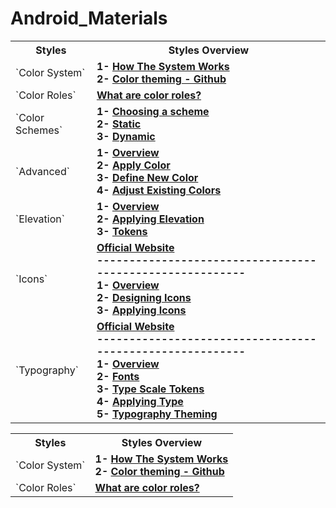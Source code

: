 # Android_Materials
 

<table> 
  <tr>
    <th>Styles</th>
    <th>Styles Overview</th>
  </tr>
  
  <tr>
    <td>`Color System`</td>
    <td> 
      <b>1- <a href="https://m3.material.io/styles/color/system/how-the-system-works">How The System Works</a> </b> <br> 
      <b>2- <a href="https://github.com/material-components/material-components-android/blob/master/docs/theming/Color.md">Color theming - Github</a> </b> 
    </td>
  </tr>
  
  <tr>
    <td>`Color Roles`</td>
    <td>
      <b><a href="https://m3.material.io/styles/color/roles">What are color roles?</a> </b>
    </td>
  </tr>
  
  <tr>
    <td>`Color Schemes`</td>
    <td>
      <b>1- <a href="https://m3.material.io/styles/color/choosing-a-scheme">Choosing a scheme</a> </b> <br> 
      <b>2- <a href="https://m3.material.io/styles/color/static/baseline">Static</a> </b> <br> 
      <b>3- <a href="https://m3.material.io/styles/color/dynamic/choosing-a-source">Dynamic</a> </b> 
    </td>
  </tr>
  
  <tr>
    <td>`Advanced`</td>
    <td>
      <b>1- <a href="https://m3.material.io/styles/color/advanced/overview">Overview</a> </b> <br> 
      <b>2- <a href="https://m3.material.io/styles/color/advanced/apply-colors">Apply Color</a> </b> <br> 
      <b>3- <a href="https://m3.material.io/styles/color/advanced/define-new-colors">Define New Color</a> </b> <br> 
      <b>4- <a href="https://m3.material.io/styles/color/advanced/adjust-existing-colors">Adjust Existing Colors</a> </b> 
    </td>
  </tr>
  
  <tr>
    <td>`Elevation`</td>
    <td>
      <b>1- <a href="https://m3.material.io/styles/elevation/overview">Overview</a> </b> <br> 
      <b>2- <a href="https://m3.material.io/styles/elevation/applying-elevation">Applying Elevation</a> </b> <br> 
      <b>3- <a href="https://m3.material.io/styles/elevation/tokens">Tokens</a> </b> 
    </td>
  </tr>
  
  <tr>
    <td>`Icons`</td>
    <td>
      <b> <a href="https://fonts.google.com/icons">Official Website</a> </b> <br> 
      <b>---------------------------------------------------------</b>  <br> 
      <b>1- <a href="https://m3.material.io/styles/icons/overview">Overview</a> </b> <br> 
      <b>2- <a href="https://m3.material.io/styles/icons/designing-icons">Designing Icons</a> </b> <br> 
      <b>3- <a href="https://m3.material.io/styles/icons/applying-icons">Applying Icons</a> </b> 
    </td>
  </tr>
  
  <tr>
    <td>`Typography`</td>
    <td>
      <b > <a href="https://fonts.google.com/">Official Website</a></b> <br> 
      <b>---------------------------------------------------------</b>  <br> 
      <b>1- <a href="https://m3.material.io/styles/typography/overview">Overview</a> </b> <br> 
      <b>2- <a href="https://m3.material.io/styles/typography/fonts">Fonts</a> </b> <br> 
      <b>3- <a href="https://m3.material.io/styles/typography/type-scale-tokens">Type Scale Tokens</a> </b> <br> 
      <b>4- <a href="https://m3.material.io/styles/typography/applying-type">Applying Type</a> </b> <br> 
      <b>5- <a href="https://github.com/material-components/material-components-android/blob/master/docs/theming/Typography.md">Typography Theming</a> </b> 
    </td>
  </tr>
</table>





<table> 
  <tr>
    <th>Styles</th>
    <th>Styles Overview</th>
  </tr>
  
  <tr>
    <td>`Color System`</td>
    <td> 
      <b>1- <a href="https://m3.material.io/styles/color/system/how-the-system-works">How The System Works</a> </b> <br> 
      <b>2- <a href="https://github.com/material-components/material-components-android/blob/master/docs/theming/Color.md">Color theming - Github</a> </b> 
    </td>
  </tr>
  
  <tr>
    <td>`Color Roles`</td>
    <td>
      <b><a href="https://m3.material.io/styles/color/roles">What are color roles?</a> </b>
    </td>
  </tr>
 
</table>













 
